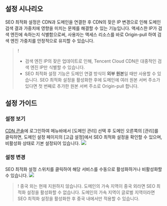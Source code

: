 ## 설정 시나리오
SEO 최적화 설정은 CDN과 도메인을 연결한 후 CDN의 잦은 IP 변경으로 인해 도메인 검색 결과 가중치에 영향을 미치는 문제를 해결할 수 있는 기능입니다. 액세스한 IP가 검색 엔진에 속하는지 식별함으로써, 사용자는 액세스 리소스를 바로 Origin-pull 하여 검색 엔진 가중치를 안정적으로 유지할 수 있습니다.

> !
> - 검색 엔진 IP의 잦은 업데이트로 인해, Tencent Cloud CDN은 대중적인 검색 엔진 IP만 식별할 수 있습니다.
> - SEO 최적화 설정 기능은 도메인 연결 방식이 **외부 원본**일 때만 사용할 수 있습니다. SEO 최적화 설정을 활성화한 후에 도메인에 여러 원본 서버 주소가 있다면 첫 번째로 추가한 원본 서버 주소로 Origin-pull 합니다.

## 설정 가이드

### 설정 보기

[CDN 콘솔](https://console.cloud.tencent.com/cdn)에 로그인하여 메뉴바에서 [도메인 관리] 선택 후 도메인 오른쪽의 [관리]를 클릭하면, 도메인 설정 페이지의 [고급 설정]에서 SEO 최적화 설정을 확인할 수 있으며, 비활성화 상태로 기본 설정되어 있습니다.
![](https://main.qcloudimg.com/raw/44f35a715f922cda12191d50e1cfc723.png)

### 설정 변경
SEO 최적화 설정 스위치를 클릭하여 해당 서비스를 수동으로 활성화하거나 비활성화할 수 있습니다.
![](https://main.qcloudimg.com/raw/8ea737dbd456397286f3ef8ff965aaf2.png)

>!  중국 외는 현재 지원하지 않습니다. 도메인의 가속 지역이 중국 외라면 SEO 최적화 설정을 활성화할 수 없습니다. 도메인의 가속 지역이 글로벌 지역이라면 SEO 최적화 설정을 활성화한 후 중국 내에서만 적용할 수 있습니다.

